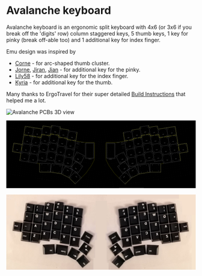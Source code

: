 # Avalanche keyboard

Avalanche keyboard is an ergonomic split keyboard with 4x6 (or 3x6 if you break off the 'digits' row) column staggered keys, 
5 thumb keys, 1 key for pinky (break off-able too) and 1 additional key for index finger.

Emu design was inspired by
* [Corne](https://github.com/foostan/crkbd) - for arc-shaped thumb cluster.
* [Jorne](https://github.com/joric/jorne), [Jiran](https://github.com/Ladniy/jiran), [Jian](https://github.com/KGOH/Jian-Info) - for additional key for the pinky.
* [Lily58](https://github.com/kata0510/Lily58) - for additional key for the index finger.
* [Kyria](https://github.com/splitkb/kyria) - for additional key for the thumb.

Many thanks to ErgoTravel for their super detailed [Build Instructions](https://github.com/jpconstantineau/ErgoTravel/blob/master/BuildInstructions.md) that helped me a lot.

![Avalanche PCBs 3D view](avalanche_PCBs_3d_model.png)

![Avalanche PCBs model](/images/avalanche_mockup_03.png)

![Avalanche mockup](/images/avalanche_mockup_02.jpg)
